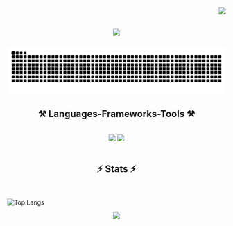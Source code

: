  
<img align="right" src="https://visitor-badge.laobi.icu/badge?page_id=Daniel97er.Daniel97er" />

<h1 align="center">
    <img src="https://readme-typing-svg.herokuapp.com/?font=Righteous&size=35&center=true&vCenter=true&width=500&height=70&duration=4000&lines=Hi+There!+👋;+I'm+Daniel!;" />
</h1>

![Snake animation](https://raw.githubusercontent.com/Daniel97er/Daniel97er/output/github-contribution-grid-snake-dark.svg)

<h2 align="center">⚒️ Languages-Frameworks-Tools ⚒️</h2>
<br>
<div align="center">
    <img src="https://skillicons.dev/icons?i=react,bootstrap,html,css,vscode,github,git" />
    <img src="https://skillicons.dev/icons?i=nodejs,python,javascript,c,java,mysql,flask,django" /><br>
</div>
<br>

<h2 align="center">⚡ Stats ⚡</h2>
<br>

![Top Langs](https://github-readme-stats.vercel.app/api/top-langs/?username=Daniel97er&langs_count=6&layout=compact)

<div  style="display: flex; justify-content: center;">
  <img src="https://github-readme-streak-stats.herokuapp.com/?user=Daniel97er&theme=dark" style="height: 195px;"/>
</div>
